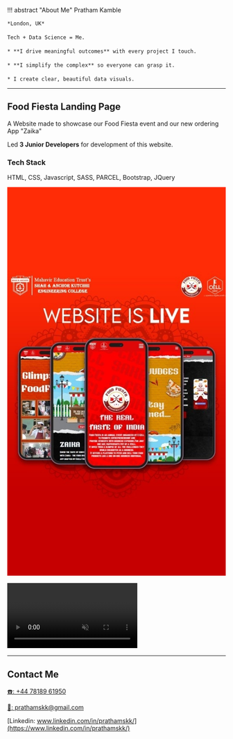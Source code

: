 !!! abstract "About Me"
    Pratham Kamble

    *London, UK*

    Tech + Data Science = Me.

    * **I drive meaningful outcomes** with every project I touch.

    * **I simplify the complex** so everyone can grasp it.

    * I create clear, beautiful data visuals.

---


## Food Fiesta Landing Page

A Website made to showcase our Food Fiesta event and our new ordering App "Zaika"

Led **3 Junior Developers** for development of this website. 

### Tech Stack
HTML, CSS, Javascript, SASS, PARCEL, Bootstrap, JQuery

![food fiesta website teaser](../zaika_website.jpg)


<video controls autoplay muted>
<source src="../live_now.mp4" type="video/mp4">
</video>

---





## Contact Me

[☎️: +44 78189 61950](tel:+447818961950)

[📧: prathamskk@gmail.com](mailto:prathamskk@gmail.com)

[Linkedin: www.linkedin.com/in/prathamskk/](https://www.linkedin.com/in/prathamskk/)